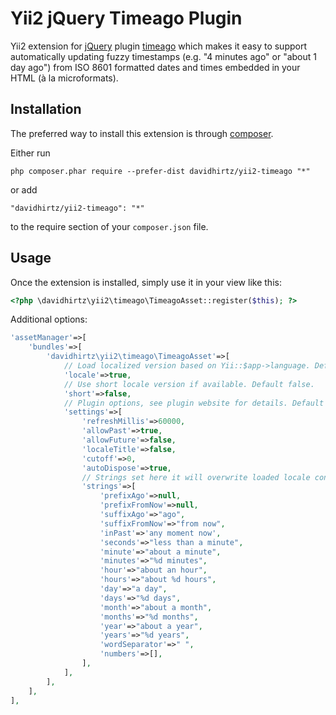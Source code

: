 Yii2 jQuery Timeago Plugin
==========================
Yii2 extension for [jQuery](https://jquery.com) plugin [timeago](http://timeago.yarp.com) which makes it easy to support
automatically updating fuzzy timestamps (e.g. "4 minutes ago" or "about 1 day ago") from ISO 8601 formatted dates and
times embedded in your HTML (à la microformats).

Installation
------------

The preferred way to install this extension is through [composer](http://getcomposer.org/download/).

Either run

```
php composer.phar require --prefer-dist davidhirtz/yii2-timeago "*"
```

or add

```
"davidhirtz/yii2-timeago": "*"
```

to the require section of your `composer.json` file.


Usage
-----

Once the extension is installed, simply use it in your view like this:

```php
<?php \davidhirtz\yii2\timeago\TimeagoAsset::register($this); ?>
```

Additional options:

```php
'assetManager'=>[
	'bundles'=>[
		'davidhirtz\yii2\timeago\TimeagoAsset'=>[
			// Load localized version based on Yii::$app->language. Default true.
			'locale'=>true,
			// Use short locale version if available. Default false.
			'short'=>false,
			// Plugin options, see plugin website for details. Default values below.
			'settings'=>[
				'refreshMillis'=>60000,
				'allowPast'=>true,
				'allowFuture'=>false,
				'localeTitle'=>false,
				'cutoff'=>0,
				'autoDispose'=>true,
				// Strings set here it will overwrite loaded locale config.
				'strings'=>[
					'prefixAgo'=>null,
					'prefixFromNow'=>null,
					'suffixAgo'=>"ago",
					'suffixFromNow'=>"from now",
					'inPast'=>'any moment now',
					'seconds'=>"less than a minute",
					'minute'=>"about a minute",
					'minutes'=>"%d minutes",
					'hour'=>"about an hour",
					'hours'=>"about %d hours",
					'day'=>"a day",
					'days'=>"%d days",
					'month'=>"about a month",
					'months'=>"%d months",
					'year'=>"about a year",
					'years'=>"%d years",
					'wordSeparator'=>" ",
					'numbers'=>[],
				],
			],
		],
	],
],
```